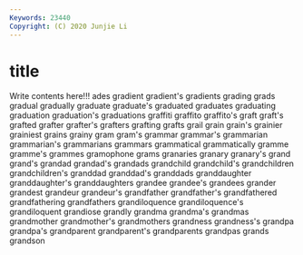 ```yaml
---
Keywords: 23440
Copyright: (C) 2020 Junjie Li
---
```


# title

Write contents here!!!
ades 
gradient 
gradient's 
gradients 
grading 
grads 
gradual
gradually 
graduate 
graduate's 
graduated 
graduates 
graduating 
graduation 
graduation's 
graduations 
graffiti
graffito 
graffito's 
graft 
graft's 
grafted 
grafter 
grafter's 
grafters 
grafting 
grafts
grail 
grain 
grain's 
grainier 
grainiest 
grains 
grainy 
gram 
gram's 
grammar
grammar's 
grammarian 
grammarian's 
grammarians 
grammars 
grammatical 
grammatically 
gramme 
gramme's 
grammes
gramophone 
grams 
granaries 
granary 
granary's 
grand 
grand's 
grandad 
grandad's 
grandads
grandchild 
grandchild's 
grandchildren 
grandchildren's 
granddad 
granddad's 
granddads 
granddaughter 
granddaughter's 
granddaughters
grandee 
grandee's 
grandees 
grander 
grandest 
grandeur 
grandeur's 
grandfather 
grandfather's 
grandfathered
grandfathering 
grandfathers 
grandiloquence 
grandiloquence's 
grandiloquent 
grandiose 
grandly 
grandma 
grandma's 
grandmas
grandmother 
grandmother's 
grandmothers 
grandness 
grandness's 
grandpa 
grandpa's 
grandparent 
grandparent's 
grandparents
grandpas 
grands 
grandson 
